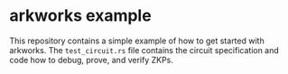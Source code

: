 # arkworks example

This repository contains a simple example of how to get started with arkworks.
The `test_circuit.rs` file contains the circuit specification and code how to debug, prove, and verify ZKPs.
